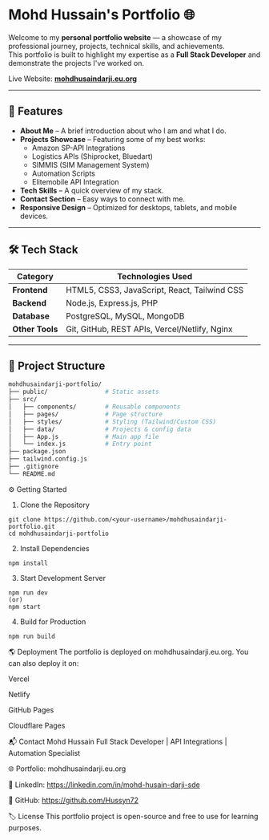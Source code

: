 # Mohd Hussain's Portfolio 🌐

Welcome to my **personal portfolio website** — a showcase of my professional journey, projects, technical skills, and achievements.  
This portfolio is built to highlight my expertise as a **Full Stack Developer** and demonstrate the projects I've worked on.

Live Website: **[mohdhusaindarji.eu.org](http://mohdhusaindarji.eu.org)**

---

## 🚀 Features

- **About Me** – A brief introduction about who I am and what I do.
- **Projects Showcase** – Featuring some of my best works:
    - Amazon SP-API Integrations  
    - Logistics APIs (Shiprocket, Bluedart)
    - SIMMIS (SIM Management System)
    - Automation Scripts
    - Elitemobile API Integration
- **Tech Skills** – A quick overview of my stack.
- **Contact Section** – Easy ways to connect with me.
- **Responsive Design** – Optimized for desktops, tablets, and mobile devices.

---

## 🛠 Tech Stack

| **Category**    | **Technologies Used**          |
|---------------|---------------------------------|
| **Frontend** | HTML5, CSS3, JavaScript, React, Tailwind CSS |
| **Backend**  | Node.js, Express.js, PHP |
| **Database** | PostgreSQL, MySQL, MongoDB |
| **Other Tools** | Git, GitHub, REST APIs, Vercel/Netlify, Nginx |

---

## 📂 Project Structure

```bash
mohdhusaindarji-portfolio/
├── public/                # Static assets
├── src/
│   ├── components/        # Reusable components
│   ├── pages/             # Page structure
│   ├── styles/            # Styling (Tailwind/Custom CSS)
│   ├── data/              # Projects & config data
│   ├── App.js             # Main app file
│   └── index.js           # Entry point
├── package.json
├── tailwind.config.js
├── .gitignore
└── README.md
```

⚙️ Getting Started
1. Clone the Repository
```
git clone https://github.com/<your-username>/mohdhusaindarji-portfolio.git
cd mohdhusaindarji-portfolio
```

2. Install Dependencies
```
npm install
```

3. Start Development Server
```
npm run dev
(or)
npm start
```

4. Build for Production
```
npm run build
```

🌎 Deployment
The portfolio is deployed on mohdhusaindarji.eu.org.
You can also deploy it on:

Vercel

Netlify

GitHub Pages

Cloudflare Pages

📬 Contact
Mohd Hussain
Full Stack Developer | API Integrations | Automation Specialist

🌐 Portfolio: mohdhusaindarji.eu.org

💼 LinkedIn: https://linkedin.com/in/mohd-husain-darji-sde

🐙 GitHub: https://github.com/Hussyn72

🏷️ License
This portfolio project is open-source and free to use for learning purposes.
